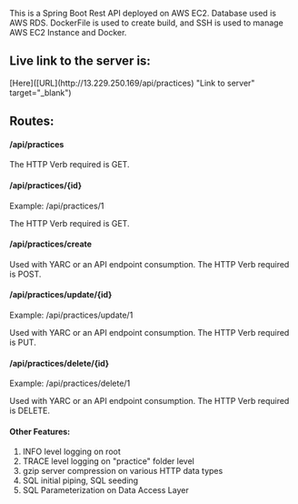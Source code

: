 This is a Spring Boot Rest API deployed on AWS EC2. Database used is AWS RDS. DockerFile is used to create build, and SSH is used to manage AWS EC2 Instance and Docker.

<h2>Live link to the server is: </h2>
[Here]([URL](http://13.229.250.169/api/practices) "Link to server" target="_blank")

<h2>Routes:</h2>
<h4> /api/practices </h4>
<p> The HTTP Verb required is GET.</p>

<h4> /api/practices/{id} </h4>
<p> Example: /api/practices/1 </p>
<p> The HTTP Verb required is GET. </p>

<h4> /api/practices/create </h4>
<p> Used with YARC or an API endpoint consumption. The HTTP Verb required is POST. </p> 

<h4> /api/practices/update/{id} </h4>
<p> Example: /api/practices/update/1 </p>
<p> Used with YARC or an API endpoint consumption. The HTTP Verb required is PUT. </p>

<h4> /api/practices/delete/{id} </h4>
<p> Example: /api/practices/delete/1 </p>
<p> Used with YARC or an API endpoint consumption. The HTTP Verb required is DELETE.</p>

<h4> Other Features: </h4>
<ol>
<li> INFO level logging on root </li>
<li> TRACE level logging on "practice" folder level </li>
<li> gzip server compression on various HTTP data types </li>
<li> SQL initial piping, SQL seeding </li>
<li> SQL Parameterization on Data Access Layer </li>
</ol>
